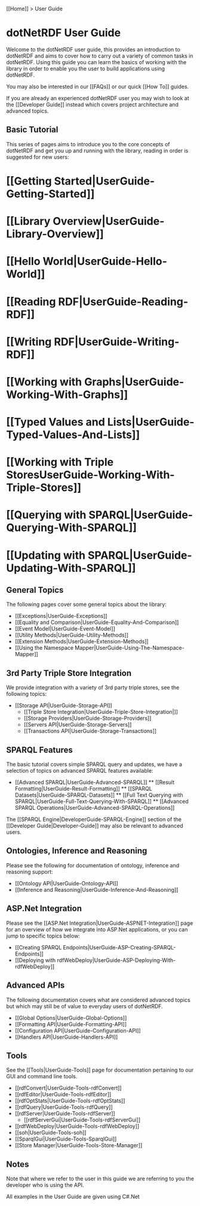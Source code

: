 [[Home]] > User Guide

# dotNetRDF User Guide

Welcome to the dotNetRDF user guide, this provides an introduction to dotNetRDF and aims to cover how to carry out a variety of common tasks in dotNetRDF.  Using this guide you can learn the basics of working with the library in order to enable you the user to build applications using dotNetRDF.

You may also be interested in our [[FAQs]] or our quick [[How To]] guides.

If you are already an experienced dotNetRDF user you may wish to look at the [[Developer Guide]] instead which covers project architecture and advanced topics.

## Basic Tutorial

This series of pages aims to introduce you to the core concepts of dotNetRDF and get you up and running with the library, reading in order is suggested for new users:

# [[Getting Started|UserGuide-Getting-Started]]
# [[Library Overview|UserGuide-Library-Overview]]
# [[Hello World|UserGuide-Hello-World]]
# [[Reading RDF|UserGuide-Reading-RDF]]
# [[Writing RDF|UserGuide-Writing-RDF]]
# [[Working with Graphs|UserGuide-Working-With-Graphs]]
# [[Typed Values and Lists|UserGuide-Typed-Values-And-Lists]]
# [[Working with Triple StoresUserGuide-Working-With-Triple-Stores]]
# [[Querying with SPARQL|UserGuide-Querying-With-SPARQL]]
# [[Updating with SPARQL|UserGuide-Updating-With-SPARQL]]

## General Topics

The following pages cover some general topics about the library:

* [[Exceptions|UserGuide-Exceptions]]
* [[Equality and Comparison|UserGuide-Equality-And-Comparison]]
* [[Event Model|UserGuide-Event-Model]]
* [[Utility Methods|UserGuide-Utility-Methods]]
* [[Extension Methods|UserGuide-Extension-Methods]]
* [[Using the Namespace Mapper|UserGuide-Using-The-Namespace-Mapper]]

## 3rd Party Triple Store Integration

We provide integration with a variety of 3rd party triple stores, see the following topics:

* [[Storage API|UserGuide-Storage-API]]
  * [[Triple Store Integration|UserGuide-Triple-Store-Integration|]]
  * [[Storage Providers|UserGuide-Storage-Providers]]
  * [[Servers API|UserGuide-Storage-Servers]]
  * [[Transactions API|UserGuide-Storage-Transactions]]

## SPARQL Features

The basic tutorial covers simple SPARQL query and updates, we have a selection of topics on advanced SPARQL features available:

* [[Advanced SPARQL|UserGuide-Advanced-SPARQL]]
** [[Result Formatting|UserGuide-Result-Formatting]]
** [[SPARQL Datasets|UserGuide-SPARQL-Datasets]]
** [[Full Text Querying with SPARQL|UserGuide-Full-Text-Querying-With-SPARQL]]
** [[Advanced SPARQL Operations|UserGuide-Advanced-SPARQL-Operations]]

The [[SPARQL Engine|DeveloperGuide-SPARQL-Engine]] section of the [[Developer Guide|Developer-Guide]] may also be relevant to advanced users.

## Ontologies, Inference and Reasoning

Please see the following for documentation of ontology, inference and reasoning support:

* [[Ontology API|UserGuide-Ontology-API]]
* [[Inference and Reasoning|UserGuide-Inference-And-Reasoning]]

## ASP.Net Integration

Please see the [[ASP.Net Integration|UserGuide-ASPNET-Integration]] page for an overview of how we integrate into ASP.Net applications, or you can jump to specific topics below:

* [[Creating SPARQL Endpoints|UserGuide-ASP-Creating-SPARQL-Endpoints]]
* [[Deploying with rdfWebDeploy|UserGuide-ASP-Deploying-With-rdfWebDeploy]]

## Advanced APIs

The following documentation covers what are considered advanced topics but which may still be of value to everyday users of dotNetRDF.

* [[Global Options|UserGuide-Global-Options]]
* [[Formatting API|UserGuide-Formatting-API]]
* [[Configuration API|UserGuide-Configuration-API]]
* [[Handlers API|UserGuide-Handlers-API]]

## Tools

See the [[Tools|UserGuide-Tools]] page for documentation pertaining to our GUI and command line tools.

* [[rdfConvert|UserGuide-Tools-rdfConvert]] 
* [[rdfEditor|UserGuide-Tools-rdfEditor]] 
* [[rdfOptStats|UserGuide-Tools-rdfOptStats]] 
* [[rdfQuery|UserGuide-Tools-rdfQuery]]
* [[rdfServer|UserGuide-Tools-rdfServer]] 
  * [[rdfServerGui|UserGuide-Tools-rdfServerGui]]
* [[rdfWebDeploy|UserGuide-Tools-rdfWebDeploy]] 
* [[soh|UserGuide-Tools-soh]]
* [[SparqlGui|UserGuide-Tools-SparqlGui]]
* [[Store Manager|UserGuide-Tools-Store-Manager]]

## Notes

Note that where we refer to the user in this guide we are referring to you the developer who is using the API.

All examples in the User Guide are given using C#.Net
